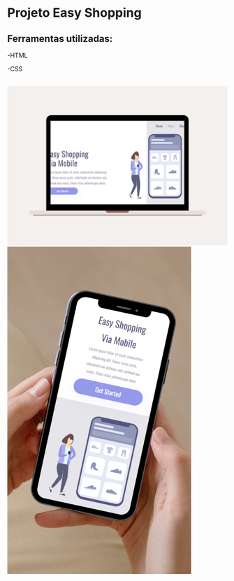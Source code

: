 <h1>Projeto Easy Shopping</h1>
<h2>Ferramentas utilizadas:</h2>
<p>-HTML</p>
<p>-CSS</p>
<br>
<img src="https://github.com/JeanHolanda/Projeto-3/blob/main/assets/Cream%20Beige%20Minimalist%20New%20Website%20Launch%20Instagram%20Story.png?raw=true">
<img src="https://github.com/JeanHolanda/Projeto-3/blob/main/assets/Mockup%20Telefone%20Mensagem%20Motivacional%20Instagram%20Stories.png?raw=true" height= 750px>
